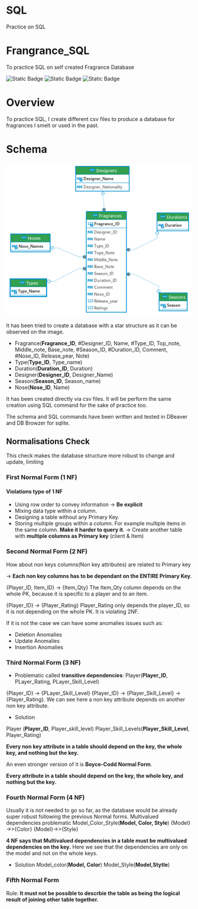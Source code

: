 
# SQL
Practice on SQL

# Frangrance_SQL
To practice SQL on self created Fragrance Database

![Static Badge](https://img.shields.io/badge/SQL-red) ![Static Badge](https://img.shields.io/badge/DataBase-green) ![Static Badge](https://img.shields.io/badge/Git-cyan)



# Overview
To practice SQL, I create different csv files to produce a database for fragrances I smelt or used in the past.

# Schema

![screenshot](Diagram_Fragrance_Project.png)

It has been tried to create a database with a star structure as it can be observed on the image.

- Fragrance(**Fragrance_ID**, #Designer_ID, Name, #Type_ID, Top_note, Middle_note, Base_note, #Season_ID, #Duration_ID, Comment, #Nose_ID, Release_year, Note)
- Type(**Type_ID**, Type_name)
- Duration(**Duration_ID**, Duration)
- Designer(**Designer_ID**, Designer_Name)
- Season(**Season_ID**, Season_name)
- Nose(**Nose_ID**, Name)

It has been created directly via csv files. It will be perform the same creation using SQL command for the sake of practice too.

The schema and SQL commands have been written and tested in DBeaver and DB Browzer for sqlite.

## Normalisations Check
This check makes the database structure more robust to change and update, limiting 

### First Normal Form (1 NF)
#### Violations type of 1 NF
- Using row order to convey information -> **Be explicit**
- Mixing data type within a column.
- Designing a table without any Primary Key.
- Storing multiple groups within a column. For example multiple items in the same column. **Make it harder to query it**. -> Create another table with **multiple columns as Primary key** (client & Item)

### Second Normal Form (2 NF)
How about non keys columns(Non key attributes) are related to Primary key

-> **Each non key columns has to be dependant on the ENTIRE Primary Key**.

{Player_ID, Item_ID} -> {Item_Qty} 
The Item_Qty column depends on the whole PK, because it is specific to a player and to an item.

{Player_ID} -> {Player_Rating} 
Player_Rating only depends the player_ID, so it is not depending on the whole PK. It is violating 2NF.

If it is not the case we can have some anomalies issues such as:
- Deletion Anomalies
- Update Anomalies
- Insertion Anomalies


### Third Normal Form (3 NF)

- Problematic called **transitive dependencies**:
Player(**Player_ID**, PLayer_Rating, PLayer_Skill_Level)

 {Player_ID} -> {PLayer_Skill_Level}
 {Player_ID} -> {Player_Skill_Level} -> {Player_Rating}. We can see here a non key attribute depends on another non key attribute.
 - Solution

Player (**Player_ID**, Player_skill_level)
Player_Skill_Levels(**Player_Skill_Level**, Player_Rating)

**Every non key attribute in a table should depend on the key, the whole key, and nothing but the key.**
 
 An even stronger version of it is **Boyce-Codd Normal Form**.

 **Every attribute in a table should depend on the key, the whole key, and nothing but the key.**


### Fourth Normal Form (4 NF)
Usually it is not needed to go so far, as the database would be already super robust following the previous Normal forms.
Multivalued dependencies problematic
Model_Color_Style(**Model, Color, Style**)
{Model} ->>{Color}
{Model}->>{Style}

**4 NF says that Multivalued dependencies in a table must be multivalued dependencies on the key.**
Here we see that the dependencies are only on the model and not on the whole keys.

- Solution
Model_color(**Model, Color**)
Model_Style(**Model,Stytle**)



### Fifth Normal Form
Rule:
**It must not be possible to descrbie the table as being the logical result of joining other table together.**

